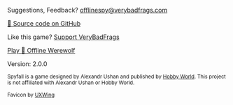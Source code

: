 ---
---

<footer class="bg-light">

Suggestions, Feedback? <offlinespy@verybadfrags.com>

<a href="https://github.com/VeryBadFrags/offline-spy" target="_blank">💾 Source code on GitHub</a>

Like this game? <a href="https://www.buymeacoffee.com/verybadfrags" target="_blank">Support VeryBadFrags</a>

<a href="https://wolf.verybadfrags.com" target="_blank">Play 🐺 Offline Werewolf</a>

Version: 2.0.0

<small>Spyfall is a game designed by Alexandr Ushan and published by <a href="https://hwint.ru/portfolio-item/spyfall/" target="_blank">Hobby World</a>. This project is not affiliated with Alexandr Ushan or Hobby World.</small>

<small>Favicon by <a href="https://uxwing.com/" target="_blank">UXWing</a></small>

</footer>
